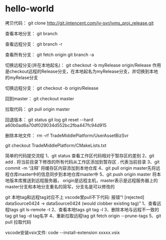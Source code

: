 # hello-world

拷贝代码：
git clone http://git.jintencent.com/jv-svr/jvms_proj_release.git

查看本地分支：
git branch

查看远程分支：
git branch -r

查看所有分支：
git fetch origin
git branch -a

切换远程分支(并在本地起名)：
git checkout -b myRelease origin/Release
作用是checkout远程的Release分支，在本地起名为myRelease分支，并切换到本地的myRelase分支

切换远程分支：
git checkout -b origin/Release

回到master：
git checkout master

拉取代码：
git pull origin master

回退版本：
git status 
git log
git reset --hard a60b0ad6a70df029034d552bc2fba447fc94d915

删除本地文件：
rm -rf TradeMiddlePlatform/UserAssetBizSvr

git checkout TradeMiddlePlatform/CMakeLists.txt

简单的代码提交流程
1、git status 查看工作区代码相对于暂存区的差别
2、git add . 将当前目录下修改的所有代码从工作区添加到暂存区 . 代表当前目录
3、git commit -m ‘注释’ 将缓存区内容添加到本地仓库
4、git pull origin master先将远程仓库master中的信息同步到本地仓库master中
5、git push origin master 将本地版本库推送到远程服务器，
	origin是远程主机，master表示是远程服务器上的master分支和本地分支重名的简写，分支名是可以修改的

git 本地tag和远程tag对应不上 vscode里pull不下代码:
报错“! [rejected]          dataSource0424 -> dataSource0424  (would clobber existing tag)”
1、查看远程tags	git ls-remote -t
2、查看本地tags	git tag -l
3、删除本地与远程不一致的tag git tag -d tag名字
4、重新拉取远程tag git fetch origin --prune-tags
5、git pull 拉取代码

vscode安装vsix文件:
code --install-extension xxxxx.vsix
